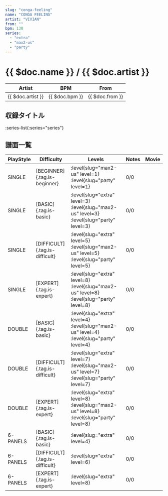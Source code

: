 ```yaml
---
slug: "conga-feeling"
name: "CONGA FEELING"
artist: "VIVIAN"
from: ""
bpm: 130
series:
  - "extra"
  - "max2-us"
  - "party"
---
```


# {{ $doc.name }} / {{ $doc.artist }}

|Artist|BPM|From|
|------|---|----|
|{{ $doc.artist }}|{{ $doc.bpm }}|{{ $doc.from }}|

## 収録タイトル

:series-list{:series="series"}

## 譜面一覧

|PlayStyle|Difficulty|Levels|Notes|Movie|
|---------|----------|------|-----|-----|
|SINGLE|[BEGINNER]{.tag.is-beginner}|:level{slug="max2-us" level=1} :level{slug="party" level=1}|0/0||
|SINGLE|[BASIC]{.tag.is-basic}|:level{slug="extra" level=3} :level{slug="max2-us" level=3} :level{slug="party" level=3}|0/0||
|SINGLE|[DIFFICULT]{.tag.is-difficult}|:level{slug="extra" level=5} :level{slug="max2-us" level=5} :level{slug="party" level=5}|0/0||
|SINGLE|[EXPERT]{.tag.is-expert}|:level{slug="extra" level=8} :level{slug="max2-us" level=8} :level{slug="party" level=8}|0/0||
|DOUBLE|[BASIC]{.tag.is-basic}|:level{slug="extra" level=4} :level{slug="max2-us" level=4} :level{slug="party" level=4}|0/0||
|DOUBLE|[DIFFICULT]{.tag.is-difficult}|:level{slug="extra" level=7} :level{slug="max2-us" level=7} :level{slug="party" level=7}|0/0||
|DOUBLE|[EXPERT]{.tag.is-expert}|:level{slug="extra" level=8} :level{slug="max2-us" level=8} :level{slug="party" level=8}|0/0||
|6-PANELS|[BASIC]{.tag.is-basic}|:level{slug="extra" level=4}|0/0||
|6-PANELS|[DIFFICULT]{.tag.is-difficult}|:level{slug="extra" level=6}|0/0||
|6-PANELS|[EXPERT]{.tag.is-expert}|:level{slug="extra" level=8}|0/0||
